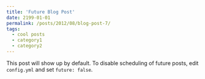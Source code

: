 ```yaml
---
title: 'Future Blog Post'
date: 2199-01-01
permalink: /posts/2012/08/blog-post-7/
tags:
  - cool posts
  - category1
  - category2
---
```


This post will show up by default. To disable scheduling of future posts, edit `config.yml` and set `future: false`. 
